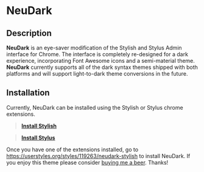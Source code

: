 # NeuDark
## Description
**NeuDark** is an eye-saver modification of the Stylish and Stylus Admin interface for Chrome. The interface is completely re-designed for a dark experience, incorporating Font Awesome icons and a semi-material theme. **NeuDark** currently supports all of the dark syntax themes shipped with both platforms and will support light-to-dark theme conversions in the future.

## Installation
Currently, NeuDark can be installed using the Stylish or Stylus chrome extensions.  
>**[Install Stylish][2]**  

>**[Install Stylus][3]**  

Once you have one of the extensions installed, go to https://userstyles.org/styles/119263/neudark-stylish to install NeuDark. If you enjoy this theme please consider [buying me a beer][1]. Thanks!

[1]: https://www.paypal.com/webapps/shoppingcart?flowlogging_id=f33adeea484ce&mfid=1490249220021_c1569ea2db8da#/checkout/openButton
[2]: https://chrome.google.com/webstore/detail/stylish-custom-themes-for/fjnbnpbmkenffdnngjfgmeleoegfcffe
[3]: https://chrome.google.com/webstore/detail/stylus/clngdbkpkpeebahjckkjfobafhncgmne
